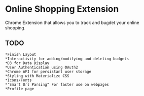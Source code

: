 # Online Shopping Extension

Chrome Extension that allows you to track and bugdet your online shopping.

## TODO

    *Finish Layout
    *Interactivity for adding/modifying and deleting budgets
    *D3 for Data Display
    *User Authentication using OAuth2
    *Chrome API for persistant user storage
    *Styling with Materialize CSS
    *Icons/Fonts
    *"Smart Url Parsing" For faster use on webpages
    *Profile page
